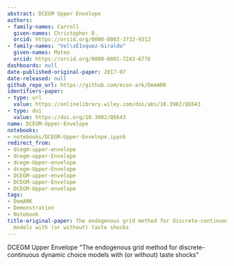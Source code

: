 ```yaml
---
abstract: DCEGM Upper Envelope
authors:
- family-names: Carroll
  given-names: Christopher D.
  orcid: https://orcid.org/0000-0003-3732-9312
- family-names: "Vel\xE1squez-Giraldo"
  given-names: Mateo
  orcid: https://orcid.org/0000-0001-7243-6776
dashboards: null
date-published-original-paper: 2017-07
date-released: null
github_repo_url: https://github.com/econ-ark/DemARK
identifiers-paper:
- type: url
  value: https://onlinelibrary.wiley.com/doi/abs/10.3982/QE643
- type: doi
  value: https://doi.org/10.3982/QE643
name: DCEGM-Upper-Envelope
notebooks:
- notebooks/DCEGM-Upper-Envelope.ipynb
redirect_from:
- dcegm-upper-envelope
- dcegm-upper-Envelope
- dcegm-Upper-envelope
- dcegm-Upper-Envelope
- DCEGM-upper-envelope
- DCEGM-upper-Envelope
- DCEGM-Upper-envelope
tags:
- DemARK
- Demonstration
- Notebook
title-original-paper: The endogenous grid method for discrete-continuous dynamic choice
  models with (or without) taste shocks
---
```


DCEGM Upper Envelope
"The endogenous grid method for discrete-continuous dynamic choice models with (or without) taste shocks"
